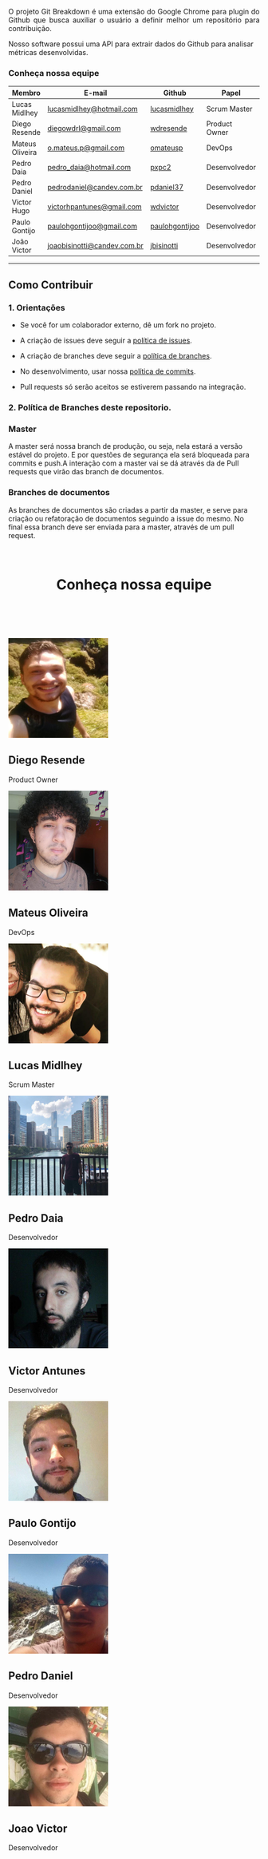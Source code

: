 <!-- <h1 align="center"> Git Breakdown </h1> -->
<!-- 
<img src="_images/Git_Breakdown_Logo_2.png" width="50%" style="margin-left: 25%;"> -->

<p align="justify"> O projeto Git Breakdown é uma extensão do Google Chrome para plugin do Github que busca auxiliar o usuário a definir melhor um repositório para contribuição. <br />

Nosso software possui uma API para extrair dados do Github para analisar métricas desenvolvidas. </p>


### Conheça nossa equipe



| Membro | E-mail | Github | Papel |Matricula|
|-------------------------------|--------------------------|----------------------------------|----------------------|------------|
| Lucas Midlhey  | lucasmidlhey@hotmail.com | [lucasmidlhey](https://github.com/lucasmidlhey) | Scrum Master |13/0122254|
| Diego Resende  | diegowdrl@gmail.com | [wdresende](https://github.com/wdresende) | Product Owner |15/0152183|
| Mateus Oliveira | o.mateus.p@gmail.com| [omateusp](https://github.com/omateusp) |DevOps |16/0015006|
| Pedro Daia | pedro_daia@hotmail.com | [pxpc2](https://github.com/pxpc2) | Desenvolvedor |18/0067265|
| Pedro Daniel  | pedrodaniel@candev.com.br | [pdaniel37](https://github.com/pdaniel37) | Desenvolvedor |16/0038090|
| Victor Hugo  | victorhpantunes@gmail.com | [wdvictor](https://github.com/wdvictor) | Desenvolvedor |17/0063844|
| Paulo Gontijo  | paulohgontijoo@gmail.com |[paulohgontijoo](https://github.com/paulohgontijoo) | Desenvolvedor |15/0143800|
| João Victor  | joaobisinotti@candev.com.br | [jbisinotti](https://github.com/jbisinotti) | Desenvolvedor |17/0069991 |


---



## Como Contribuir

### 1. Orientações

* Se você for um colaborador externo, dê um fork no projeto.

* A criação de issues deve seguir a [política de issues](https://fga-eps-mds.github.io/2019.2-Git-Breakdown/issues/).

* A criação de branches deve seguir a [política de branches](https://fga-eps-mds.github.io/2019.2-Git-Breakdown/branches/).

* No desenvolvimento, usar nossa [política de commits](https://fga-eps-mds.github.io/2019.2-Git-Breakdown/commits/).

* Pull requests só serão aceitos se estiverem passando na integração.



### 2. Política de Branches deste repositorio.



### **Master**

A master será nossa branch de produção, ou seja, nela estará a versão estável do projeto. E por questões de segurança ela será bloqueada para commits e push.A interação com a master vai se dá através da de Pull requests que virão das branch de documentos.



### **Branches de documentos**

As branches de documentos são criadas a partir da master, e serve para criação ou refatoração de documentos seguindo a issue do mesmo. No final essa branch deve ser enviada para a master, através de um pull request.
<br/>
<br/>
<br/>

<center> <h1> Conheça nossa equipe <h1> </center>
<br/>
<br/>
<br/>

<div class="row">
  <div class="column">
    <div class="img-style" style="width: 200px">
        <div class="hovereffect">
            <img class="img-responsive" src="_images/diego.jpg" alt="">
                <div class="overlay">
                    <h2>Diego Resende</h2>
                    <p>
                        Product Owner
                    </p>
                </div>
        </div>
    </div>
  </div>
  <div class="column">
    <div class="img-style" style="width: 200px">
        <div class="hovereffect">
            <img class="img-responsive" src="_images/mateus.jpg" alt="">
                <div class="overlay">
                    <h2>Mateus Oliveira</h2>
                    <p>
                        DevOps
                    </p>
                </div>
        </div>
    </div>
  </div>
  <div class="column">
    <div class="img-style" style="width: 200px">
        <div class="hovereffect">
            <img class="img-responsive" src="_images/lucas_2.jpg" alt="">
                <div class="overlay">
                    <h2>Lucas Midlhey</h2>
                    <p>
                        Scrum Master
                    </p>
                </div>
        </div>
    </div>
  </div>
  <div class="column">
    <div class="img-style" style="width: 200px">
        <div class="hovereffect">
            <img class="img-responsive" src="_images/daia.jpg" alt="">
                <div class="overlay">
                    <h2>Pedro Daia</h2>
                    <p>
                        Desenvolvedor
                    </p>
                </div>
        </div>
    </div>
  </div>
  <div class="column">
    <div class="img-style" style="width: 200px">
        <div class="hovereffect">
            <img class="img-responsive" src="_images/victor_2.jpeg" alt="">
                <div class="overlay">
                    <h2>Victor Antunes</h2>
                    <p>
                        Desenvolvedor
                    </p>
                </div>
        </div>
    </div>
  </div>
  <div class="column">
    <div class="img-style" style="width: 200px">
        <div class="hovereffect">
            <img class="img-responsive" src="_images/paulo_3.jpg" alt="">
                <div class="overlay">
                    <h2>Paulo Gontijo</h2>
                    <p>
                        Desenvolvedor
                    </p>
                </div>
        </div>
    </div>
  </div>
  <div class="column">
    <div class="img-style" style="width: 200px">
        <div class="hovereffect">
            <img class="img-responsive" src="_images/pedro_3.jpg" alt="">
                <div class="overlay">
                    <h2>Pedro Daniel</h2>
                    <p>
                        Desenvolvedor
                    </p>
                </div>
        </div>
    </div>
  </div>
  <div class="column">
    <div class="img-style" style="width: 200px">
        <div class="hovereffect">
            <img class="img-responsive" src="_images/joao.jpeg" alt="">
                <div class="overlay">
                    <h2>Joao Victor</h2>
                    <p>
                        Desenvolvedor
                    </p>
                </div>
        </div>
    </div>
  </div>
</div>


